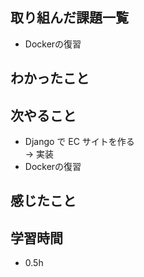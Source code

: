 ## 取り組んだ課題一覧
  - Dockerの復習
## わかったこと

## 次やること
  - Django で EC サイトを作る<br>
→ 実装
  - Dockerの復習
## 感じたこと

## 学習時間
- 0.5h